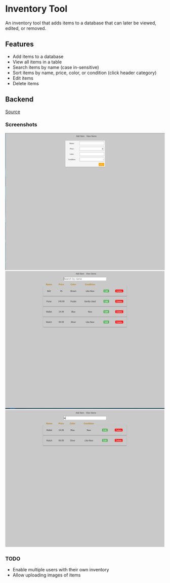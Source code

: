 # Inventory Tool
An inventory tool that adds items to a database that can later be viewed, edited, or removed.

## Features
- Add items to a database
- View all items in a table
- Search items by name (case in-sensitive)
- Sort items by name, price, color, or condition (click header category)
- Edit items
- Delete items

## Backend
[Source](https://github.com/alexxbull/inventory-tool-backend)


### Screenshots
![Add Item](https://github.com/alexxbull/inventory-tool/blob/master/screenshots/additem.png)
![View Items](https://github.com/alexxbull/inventory-tool/blob/master/screenshots/viewitems.png)
![Search Items](https://github.com/alexxbull/inventory-tool/blob/master/screenshots/searchitems.png)

### TODO
* Enable multiple users with their own inventory
* Allow uploading images of items

